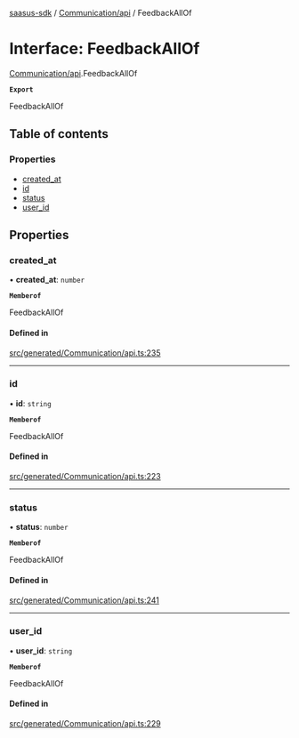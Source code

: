 [saasus-sdk](../README.md) / [Communication/api](../modules/Communication_api.md) / FeedbackAllOf

# Interface: FeedbackAllOf

[Communication/api](../modules/Communication_api.md).FeedbackAllOf

**`Export`**

FeedbackAllOf

## Table of contents

### Properties

- [created\_at](Communication_api.FeedbackAllOf.md#created_at)
- [id](Communication_api.FeedbackAllOf.md#id)
- [status](Communication_api.FeedbackAllOf.md#status)
- [user\_id](Communication_api.FeedbackAllOf.md#user_id)

## Properties

### created\_at

• **created\_at**: `number`

**`Memberof`**

FeedbackAllOf

#### Defined in

[src/generated/Communication/api.ts:235](https://github.com/saasus-platform/saasus-sdk-javascript/blob/997c544/src/generated/Communication/api.ts#L235)

___

### id

• **id**: `string`

**`Memberof`**

FeedbackAllOf

#### Defined in

[src/generated/Communication/api.ts:223](https://github.com/saasus-platform/saasus-sdk-javascript/blob/997c544/src/generated/Communication/api.ts#L223)

___

### status

• **status**: `number`

**`Memberof`**

FeedbackAllOf

#### Defined in

[src/generated/Communication/api.ts:241](https://github.com/saasus-platform/saasus-sdk-javascript/blob/997c544/src/generated/Communication/api.ts#L241)

___

### user\_id

• **user\_id**: `string`

**`Memberof`**

FeedbackAllOf

#### Defined in

[src/generated/Communication/api.ts:229](https://github.com/saasus-platform/saasus-sdk-javascript/blob/997c544/src/generated/Communication/api.ts#L229)
